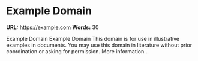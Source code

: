 

# Example Domain
**URL:** https://example.com
**Words:** 30

Example Domain Example Domain This domain is for use in illustrative examples in documents. You may use this domain in literature without prior coordination or asking for permission. More information...